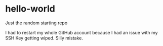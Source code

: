 # hello-world

Just the random starting repo

I had to restart my whole GitHub account because I had an issue with my SSH Key getting wiped. Silly mistake. 
